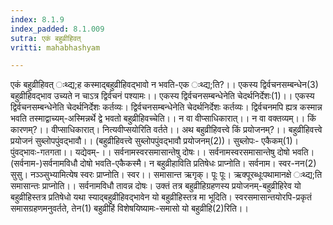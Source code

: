 ```yaml
---
index: 8.1.9
index_padded: 8.1.009
sutra: एकं बहुव्रीहिवत्‌
vritti: mahabhashyam

---
```

 एकं बहुव्रीहिवत् ःथ्द्य;ह कस्माद्बहुव्रीहिवद्भावो न भवति-एक ःथ्द्य;ति?।। एकस्य द्विर्वचनसम्बन्धेन(3) बहुव्रीहिवद्भाव उच्यते न चाऽत्र द्विर्वचनं पश्यामः।। एकस्य द्विर्वचनसम्बन्धेनेति चेदर्थनिर्देशः(1)।। एकस्य द्विर्वचनसम्बन्धेनेति चेदर्थनिर्देशः कर्तव्यः। द्विर्वचनसम्बन्धेनेति चेदर्थनिर्देशः कर्तव्यः। द्विर्वचनमपि ह्यत्र कस्मान्न भवति तस्माद्वाच्यम्-अस्मिन्नर्थे द्वे भवतो बहुव्रीहिवच्चेति।। न वा वीप्साधिकारात्।। न वा वक्तव्यम्।। किं कारणम्?।। वीप्साधिकारात्। नित्यवीप्सयोरिति वर्तते।। अथ बहुव्रीहिवत्त्वे किं प्रयोजनम्?।। बहुव्रीहिवत्त्वे प्रयोजनं सुब्लोपपुंवद्भावौ।। (बहुव्रीहिवत्त्वे सुब्लोपपुंवद्भावौ प्रयोजनम्(2))। सुब्लोपः- एकैकम्(1)। पुंवद्भावः-गतगता।। यद्येवम्-।। सर्वनामस्वरसमासान्तेषु दोषः।। सर्वनामस्वरसमासान्तेषु दोषो भवति। (सर्वनाम-)सर्वनामविधौ दोषो भवति-एकैकस्मै। न बहुव्रीहाविति प्रतिषेधः प्राप्नोति। सर्वनाम। स्वर-नन(2) सुसु। नञ्ञ्सुभ्यामित्येष स्वरः प्राप्नोति। स्वर।। समासान्त ऋगृक्। पूः पूः। ऋक्पूरब्धूःपथामानक्षे ःथ्द्य;ति समासान्तः प्राप्नोति।।   सर्वनामविधौ तावन्न दोषः। उक्तं तत्र बहुव्रीहिग्रहणस्य प्रयोजनम्-बहुव्रीहिरेव यो बहुव्रीहिस्तत्र प्रतिषेधो यथा स्याद्बहुव्रीहिवद्भावेन यो बहुव्रीहिस्तत्र मा भूदिति। स्वरसमासान्तयोरपि-प्रकृतं समासग्रहणमनुवर्तते, तेन(1) बहुव्रीहिं विशेषयिष्यामः-समासो यो बहुव्रीहि(2)रिति।। 